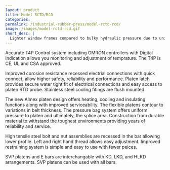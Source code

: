 ```yaml
---
layout: product
title: Model RCTD/RCD
categories:
permalink: /industrial-rubber-press/model-rctd-rcd/
image: /images/model-rctd-rcd.gif
short_desc: |
  Lighter window frames compared to bulky hydraulic pressure due to uniform load distribution. Top/bottom blosters holding the platens are welded steel construction. The top or bottom frame can be made floating depending upon the customer's requirement.
---
```


Accurate T4P Control system including OMRON controllers with Digital Indication allows you monitoring and adjustment of temprature. The T4P is CE, UL and CSA approved.

Improved corosion resistance recessed electrial connections with quick connect, allow higher safety, reliability and performance. Platen latch provides secure water tight fit of electrical connections and easy access to platen RTD probe. Stainless steel cooling fitings are flush mounted.

The new Almex platen design offers heating, cooling and insulating functions along with improved serviceability. The flexible platens contour to variations in belt thickness. The pressure bag system offers uniform pressure to platen and ultimately, the splice area. Construction from durable material to withstand the toughest environments providing years of reliability and service.

High tensile steel bolt and nut assemblies are recessed in the bar allowing lower profile. Left and right hand thread allows easy adjustment. Improved restraining system is simple and easy to use with fewer peices.

SVP platens and E bars are interchangable with KD, LKD, and HLKD arrangements. SVP platens can be used with all bars.
